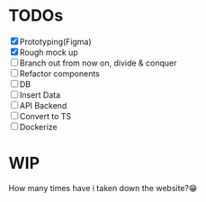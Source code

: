 # TODOs
<input type="checkbox" checked/>Prototyping(Figma)
<br>
<input type="checkbox" checked/>Rough mock up
<br>
<input type="checkbox"/>Branch out from now on, divide & conquer
<br>
<input type="checkbox"/>Refactor components
<br>
<input type="checkbox"/>DB
<br>
<input type="checkbox"/>Insert Data
<br>
<input type="checkbox"/>API Backend
<br>
<input type="checkbox"/>Convert to TS
<br>
<input type="checkbox"/>Dockerize
<br>
# WIP
How many times have i taken down the website?😁
